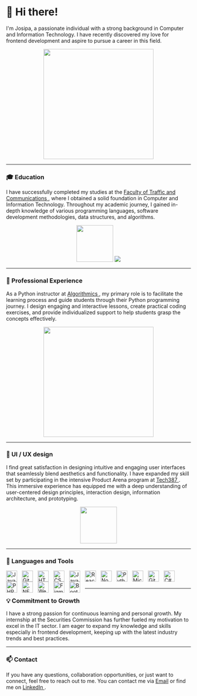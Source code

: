 # 👋 Hi there! 
I'm Josipa, a passionate individual with a strong background in Computer and Information Technology. I have recently discovered my love for frontend development and aspire to pursue a career in this field.
<p align= 'center'>
    <img width= '300' src= "https://storage.googleapis.com/ureify-strapi-assets/Job_Search_for_Front_End_Developer_b8b113ec25/Job_Search_for_Front_End_Developer_b8b113ec25.jpg">
</p>

---

### 🎓 Education
I have successfully completed my studies at the <a href= 'https://fsk.unsa.ba/'> Faculty of Traffic and Communications </a>, where I obtained a solid foundation in Computer and Information Technology. Throughout my academic journey, I gained in-depth knowledge of various programming languages, software development methodologies, data structures, and algorithms.
<p align= 'center'>
  <img width= '100' src= 'https://i2.wp.com/af.unsa.ba/wp-content/uploads/2020/06/logo_AFdrmreze.png?fit=835%2C819&ssl=1](https://fsk.unsa.ba/wp/wp-content/uploads/2020/09/unsa_320-e1600370914431.png'>
  <img src= 'https://fsk.unsa.ba/wp/wp-content/uploads/2020/09/download-1-e1600370867178.png'>
</p>

---

### 💼 Professional Experience
As a Python instructor at <a href= 'https://novo-sarajevo.alg.academy/bs'> Algorithmics </a>, my primary role is to facilitate the learning process and guide students through their Python programming journey. I design engaging and interactive lessons, create practical coding exercises, and provide individualized support to help students grasp the concepts effectively.
<p align= 'center'>
    <img width= '300' src= "https://images.glints.com/unsafe/glints-dashboard.s3.amazonaws.com/company-banner-pic/2174c0976b1fdee6d3c09fef8f17be5b.png">
</p>

---

### 🎨 UI / UX design
I find great satisfaction in designing intuitive and engaging user interfaces that seamlessly blend aesthetics and functionality. I have expanded my skill set by participating in the intensive Product Arena program at <a href= 'https://www.tech387.com/'> Tech387 </a>. This immersive experience has equipped me with a deep understanding of user-centered design principles, interaction design, information architecture, and prototyping.
<p align= 'center'>
    <img width= '100' src= "https://global-uploads.webflow.com/6245a9d0497b5720bead1f55/6389f8c682f66bddb44afeab_Tech387_vertical_logo.png">
</p>

---

### 🧰 Languages and Tools


<img align="left" title="Java" width="30px" style="padding-right:10px;" src="https://cdn.jsdelivr.net/gh/devicons/devicon/icons/java/java-original.svg"/>
<img align="left" title="Git" width="30px" style="padding-right:10px;" src="https://cdn.jsdelivr.net/gh/devicons/devicon/icons/git/git-original.svg" />
<img align="left" title="HTML" width="30px" style="padding-right:10px;" src="https://cdn.jsdelivr.net/gh/devicons/devicon/icons/html5/html5-plain.svg" />
<img align="left" title="CSS" width="30px" style="padding-right:10px;" src="https://cdn.jsdelivr.net/gh/devicons/devicon/icons/css3/css3-plain.svg" />
<img align="left" title="JavaScript" width="30px" style="padding-right:10px;" src="https://cdn.jsdelivr.net/gh/devicons/devicon/icons/javascript/javascript-plain.svg" />
<img align="left" title="React" width="30px" style="padding-right:10px;" src="https://cdn.jsdelivr.net/gh/devicons/devicon/icons/react/react-original.svg" />
<img align="left" title="NodeJS" width="30px" style="padding-right:10px;" src="https://cdn.jsdelivr.net/gh/devicons/devicon/icons/nodejs/nodejs-original.svg" />
<img align="left" title="Python" width="30px" style="padding-right:10px;" src="https://cdn.jsdelivr.net/gh/devicons/devicon/icons/python/python-plain.svg" />
<img align="left" title="Microsoft SQL Server" width="30px" style="padding-right:10px;" src="https://cdn.jsdelivr.net/gh/devicons/devicon/icons/microsoftsqlserver/microsoftsqlserver-plain.svg" />
<img align="left" title="GitHub" width="30px" style="padding-right:10px;" src="https://cdn.jsdelivr.net/gh/devicons/devicon/icons/github/github-original.svg" />
<img align="left" title="C#" width="30px" style="padding-right:10px;" src="https://cdn.jsdelivr.net/gh/devicons/devicon/icons/csharp/csharp-original.svg" />
<img align="left" title="PHP" width="30px" style="padding-right:10px;" src="https://cdn.jsdelivr.net/gh/devicons/devicon/icons/php/php-original.svg" />
<img align="left" title=".NET" width="30px" style="padding-right:10px;" src="https://cdn.jsdelivr.net/gh/devicons/devicon/icons/dot-net/dot-net-original.svg" />
<img align="left" title="Webflow" width="30px" style="padding-right:10px;" src="https://cdn.jsdelivr.net/gh/devicons/devicon/icons/webflow/webflow-original.svg" />
<img align="left" title="Figma" width="30px" style="padding-right:10px;" src="https://cdn.jsdelivr.net/gh/devicons/devicon/icons/figma/figma-original.svg" />
<img align="left" title="Bootstrap" width="30px" style="padding-right:10px;" src="https://cdn.jsdelivr.net/gh/devicons/devicon/icons/bootstrap/bootstrap-original.svg" />


<br>
<br>

---

### 💡 Commitment to Growth
I have a strong passion for continuous learning and personal growth. My internship at the Securities Commission has further fueled my motivation to excel in the IT sector. I am eager to expand my knowledge and skills especially in frontend development, keeping up with the latest industry trends and best practices.

---
### 📫 Contact
If you have any questions, collaboration opportunities, or just want to connect, feel free to reach out to me. You can contact me via [Email](bosnjakjosipa01@gmail.com)  or find me on <a href= 'https://www.linkedin.com/in/josipa-bo%C5%A1njak-720686257'> LinkedIn </a>.


